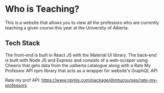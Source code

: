 # Who is Teaching?

This is a website that allows you to view all the professors who are currently teaching a given course this year at the University of Alberta.

## Tech Stack

The front-end is built in React JS with the Material UI library. The back-end is built with Node JS and Express and consists of a web-scraper using Cheerio that gets data from the ualberta catalogue
along with a Rate My Professor API npm library that acts as a wrapper for website's GraphQL API

Rate my prof API: https://www.npmjs.com/package/@mtucourses/rate-my-professors
